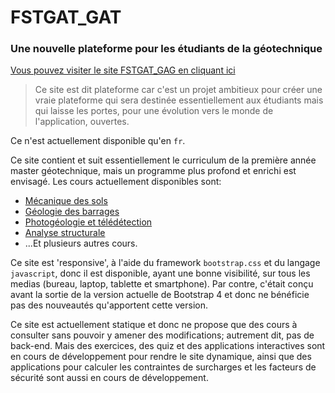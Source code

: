 # FSTGAT_GAT
### Une nouvelle plateforme pour les étudiants de la géotechnique

<a href="https://geotechdev.github.io/fstgat_gag/" target="_blank">Vous pouvez visiter le site FSTGAT_GAG en cliquant ici</a>

> Ce site est dit plateforme car c'est un projet ambitieux pour créer une vraie plateforme qui sera destinée essentiellement aux étudiants mais qui laisse les portes, pour une évolution vers le monde de l'application, ouvertes.

Ce n'est actuellement disponible qu'en ``fr``.

Ce site contient et suit essentiellement le curriculum de la première année master géotechnique, mais un programme plus profond et enrichi est envisagé. Les cours actuellement disponibles sont:

* <a href="docs/cours/rns.mds.html">Mécanique des sols</a>
* <a href="docs/cours/rns.barrage.html">Géologie des barrages</a>
* <a href="docs/cours/rns.photogeo.html">Photogéologie et télédétection</a>
* <a href="docs/cours/rns.tecto.html">Analyse structurale</a>
* ...Et plusieurs autres cours.

Ce site est 'responsive', à l'aide du framework ``bootstrap.css`` et du langage ``javascript``, donc il est disponible, ayant une bonne visibilité, sur tous les medias (bureau, laptop, tablette et smartphone). Par contre, c'était conçu avant la sortie de la version actuelle de Bootstrap 4 et donc ne bénéficie pas des nouveautés qu'apportent cette version.

Ce site est actuellement statique et donc ne propose que des cours à consulter sans pouvoir y amener des modifications; autrement dit, pas de back-end. Mais des exercices, des quiz et des applications interactives sont en cours de développement pour rendre le site dynamique, ainsi que des applications pour calculer les contraintes de surcharges et les facteurs de sécurité sont aussi en cours de développement.